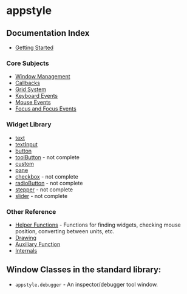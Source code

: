 # appstyle

## Documentation Index

 * [Getting Started](/README.md)

### Core Subjects

 * [Window Management](windows.md)
 * [Callbacks](callbacks.md)
 * [Grid System](grid-system.md)
 * [Keyboard Events](keyboard-events.md)
 * [Mouse Events](mouse-events.md)
 * [Focus and Focus Events](focus.md)

### Widget Library

* [text](widgets/README.md#text)
* [textInput](widgets/README.md#text-input)
* [button](widgets/README.md#button)
* [toolButton](widgets/README.md#tool-button) - not complete
* [custom](widgets/README.md#custom)
* [pane](widgets/README.md#pane)
* [checkbox](widgets/README.md#checkbox) - not complete
* [radioButton](widgets/README.md#radio-button) - not complete
* [stepper](widgets/README.md#stepper) - not complete
* [slider](widgets/README.md#slider) - not complete

### Other Reference

 * [Helper Functions](helper-functions.md) - Functions for finding widgets, checking mouse position, converting between units, etc.
 * [Drawing](drawing.md)
 * [Auxiliary Function](auxiliary-functions.md)
 * [Internals](internals.md)

## Window Classes in the standard library:

  * `appstyle.debugger` - An inspector/debugger tool window.
